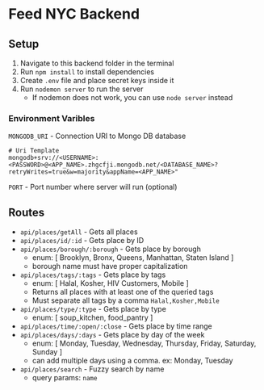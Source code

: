 # Feed NYC Backend

## Setup
1. Navigate to this backend folder in the terminal
2. Run `npm install` to install dependencies
3. Create `.env` file and place secret keys inside it
4. Run `nodemon server` to run the server
    - If nodemon does not work, you can use `node server` instead

### Environment Varibles
`MONGODB_URI` - Connection URI to Mongo DB database
```
# Uri Template
mongodb+srv://<USERNAME>:<PASSWORD>@<APP_NAME>.zhgcfji.mongodb.net/<DATABASE_NAME>?retryWrites=true&w=majority&appName=<APP_NAME>"
```
`PORT` - Port number where server will run (optional)

## Routes
- `api/places/getAll` - Gets all places
- `api/places/id/:id` - Gets place by ID
- `api/places/borough/:borough` - Gets place by borough 
    - enum: [ Brooklyn, Bronx, Queens, Manhattan, Staten Island ]
    - borough name must have proper capitalization
- `api/places/tags/:tags` - Gets place by tags
    - enum: [ Halal, Kosher, HIV Customers, Mobile ]
    - Returns all places with at least one of the queried tags
    - Must separate all tags by a comma `Halal,Kosher,Mobile`
- `api/places/type/:type` - Gets place by type 
    - enum: [ soup_kitchen, food_pantry ]
- `api/places/time/:open/:close` - Gets place by time range
- `api/places/days/:days` - Gets place by day of the week 
    - enum: [ Monday, Tuesday, Wednesday, Thursday, Friday, Saturday, Sunday ]
    - can add multiple days using a comma. ex: Monday, Tuesday
- `api/places/search` - Fuzzy search by name
    - query params: `name` 